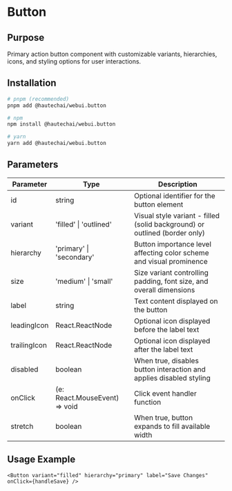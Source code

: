 # Button

## Purpose

Primary action button component with customizable variants, hierarchies, icons, and styling options for user interactions.

## Installation

```bash
# pnpm (recommended)
pnpm add @hautechai/webui.button

# npm
npm install @hautechai/webui.button

# yarn
yarn add @hautechai/webui.button
```

## Parameters

| Parameter    | Type                                             | Description                                                                |
| ------------ | ------------------------------------------------ | -------------------------------------------------------------------------- |
| id           | string                                           | Optional identifier for the button element                                 |
| variant      | 'filled' \| 'outlined'                           | Visual style variant - filled (solid background) or outlined (border only) |
| hierarchy    | 'primary' \| 'secondary'                         | Button importance level affecting color scheme and visual prominence       |
| size         | 'medium' \| 'small'                              | Size variant controlling padding, font size, and overall dimensions        |
| label        | string                                           | Text content displayed on the button                                       |
| leadingIcon  | React.ReactNode                                  | Optional icon displayed before the label text                              |
| trailingIcon | React.ReactNode                                  | Optional icon displayed after the label text                               |
| disabled     | boolean                                          | When true, disables button interaction and applies disabled styling        |
| onClick      | (e: React.MouseEvent<HTMLButtonElement>) => void | Click event handler function                                               |
| stretch      | boolean                                          | When true, button expands to fill available width                          |

## Usage Example

```tsx
<Button variant="filled" hierarchy="primary" label="Save Changes" onClick={handleSave} />
```
